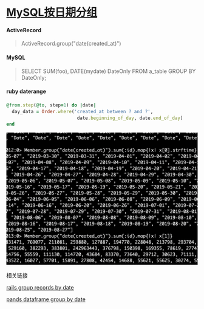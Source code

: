 # [MySQL按日期分组](/2019/12_2/MySQL_group_by_date.md)

<!-- tabs:start -->

#### **ActiveRecord**

> ActiveRecord.group("date(created_at)")

#### **MySQL**

> SELECT SUM(foo), DATE(mydate) DateOnly FROM a_table GROUP BY DateOnly;

#### **ruby daterange**

```ruby
@from.step(@to, step=1) do |date|
  day_data = Order.where('created_at between ? and ?',
                          date.beginning_of_day, date.end_of_day)
end
```

<!-- tabs:end -->

!["MySQL_group_by_date"](MySQL_group_by_date.png ':size=484x304')

<i class="fa fa-hashtag mytitle"></i>
相关链接

[rails group records by date](https://stackoverflow.com/questions/12657753/rails-group-records-by-dates-of-created-at)

[pands dataframe group by date](https://stackoverflow.com/questions/12657753/rails-group-records-by-dates-of-created-at ':disabled')

